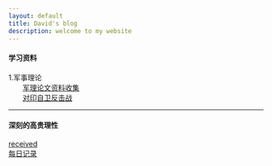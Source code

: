 ```yaml
---
layout: default
title: David's blog
description: welcome to my website
---
```

#### 学习资料

1.军事理论<br>
&ensp;&ensp;&ensp;&ensp;[军理论文资料收集](_posts/军事理论/2020-11-15-resource.md)<br>
&ensp;&ensp;&ensp;&ensp;[对印自卫反击战](_posts/军事理论/2020-11-15-India.md)<br>

---
#### 深刻的高贵理性
[received]()<br>
[每日记录](diary.md)
